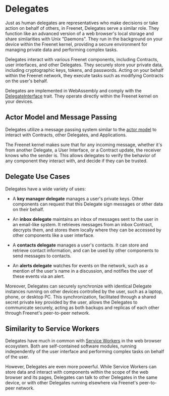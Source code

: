 # Delegates

Just as human delegates are representatives who make decisions or take action on
behalf of others, in Freenet, Delegates serve a similar role. They function like
an advanced version of a web browser's local storage and share similarities with
Unix "Daemons". They run in the background on your device within the Freenet
kernel, providing a secure environment for managing private data and performing
complex tasks.

Delegates interact with various Freenet components, including Contracts, user
interfaces, and other Delegates. They securely store your private data,
including cryptographic keys, tokens, and passwords. Acting on your behalf
within the Freenet network, they execute tasks such as modifying Contracts on
the user's behalf.

Delegates are implemented in WebAssembly and comply with the
[DelegateInterface](https://github.com/freenet/locutus/blob/b1e59528eaeba31c7f09881594d19347de60e8cd/crates/locutus-stdlib/src/delegate_interface.rs#L121)
trait. They operate directly within the Freenet kernel on your devices.

## Actor Model and Message Passing

Delegates utilize a message passing system similar to the [actor
model](https://en.wikipedia.org/wiki/Actor_model) to interact with Contracts,
other Delegates, and Applications. 

The Freenet kernel makes sure that for any incoming message, whether it's from
another Delegate, a User Interface, or a Contract update, the receiver knows who
the sender is. This allows delegates to verify the behavior of any component
they interact with, and decide if they can be trusted.

## Delegate Use Cases

Delegates have a wide variety of uses:

- A **key manager delegate** manages a user's private keys. Other components can
  request that this Delegate sign messages or other data on their behalf.

- An **inbox delegate** maintains an inbox of messages sent to the user in an
  email-like system. It retrieves messages from an inbox Contract, decrypts
  them, and stores them locally where they can be accessed by other components
  like a user interface.

- A **contacts delegate** manages a user's contacts. It can store and retrieve
  contact information, and can be used by other components to send messages to
  contacts.

- An **alerts delegate** watches for events on the network, such as a mention
  of the user's name in a discussion, and notifies the user of these events
  via an alert.

Moreover, Delegates can securely synchronize with identical Delegate instances
running on other devices controlled by the user, such as a laptop, phone, or
desktop PC. This synchronization, facilitated through a shared secret private
key provided by the user, allows the Delegates to communicate securely, acting
as both backups and replicas of each other through Freenet's peer-to-peer
network.

## Similarity to Service Workers

Delegates have much in common with [Service Workers](https://developer.mozilla.org/en-US/docs/Web/API/Service_Worker_API) in
the web browser ecosystem. Both are self-contained software modules, running
independently of the user interface and performing complex tasks on behalf of
the user.

However, Delegates are even more powerful. While Service Workers can
store data and interact with components within the scope of the web browser and
its pages, Delegates can talk to other Delegates in the same device, or with
other Delegates running elsewhere via Freenet's peer-to-peer network.